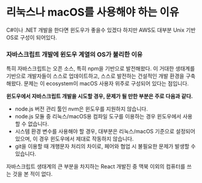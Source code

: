 # 리눅스나 macOS를 사용해야 하는 이유
C#이나 .NET 개발을 한다면 윈도우가 좋을수 있겠다 하지만 AWS도 대부분 Unix 기반 OS로 구성이 되어있다. 

### 자바스크립트 개발에 윈도우 계열의 OS가 불리한 이유
특히 자바스크립트는 오픈 소스, 특히 npm을 기반으로 발전해왔다. 이 거대한 생태계를 기반으로 개발자들이 스스로 업데이트하고, 스스로 발전하는 건설적인 개발 환경을 구축해왔다. 문제는 이 ecosystem이 macOS 사용자 위주로 구성되어 있다는 점입니다.

**윈도우에서 자바스크립트 개발을 시도할 경우, 문제가 될 만한 부분은 주로 다음과 같다.**

- node.js 버전 관리 툴인 nvm은 윈도우를 지원하지 않습니다.
- node.js 모듈 중 리눅스/macOS용 컴파일 도구를 이용하는 경우 윈도우에서 사용할 수 없습니다.
- 시스템 환경 변수를 사용해야 할 경우, 대부분은 리눅스/macOS 기준으로 설정되어 있으며, 이 경우 윈도우에서 제대로 작동하지 않습니다.
- git을 이용할 때 개행문자 처리의 차이로, 페어와 협업 시 불필요한 문제가 발생할 수 있습니다.

자바스크립트 생태계의 큰 부분을 차지하는 React 개발진 중 맥북 이외의 컴퓨터를 쓰는 것을 본 적이 없다.

